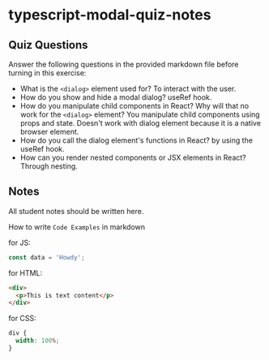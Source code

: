 # typescript-modal-quiz-notes

## Quiz Questions

Answer the following questions in the provided markdown file before turning in this exercise:

- What is the `<dialog>` element used for?
  To interact with the user.
- How do you show and hide a modal dialog?
  useRef hook.
- How do you manipulate child components in React? Why will that no work for the `<dialog>` element?
  You manipulate child components using props and state. Doesn't work with dialog element because it is a native browser element.
- How do you call the dialog element's functions in React?
  by using the useRef hook.
- How can you render nested components or JSX elements in React?
  Through nesting.

## Notes

All student notes should be written here.

How to write `Code Examples` in markdown

for JS:

```javascript
const data = 'Howdy';
```

for HTML:

```html
<div>
  <p>This is text content</p>
</div>
```

for CSS:

```css
div {
  width: 100%;
}
```
